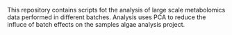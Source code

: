 This repository contains scripts fot the analysis of large scale metabolomics data performed in different batches. Analysis uses PCA to reduce the influce of batch effects on the samples algae analysis project.

